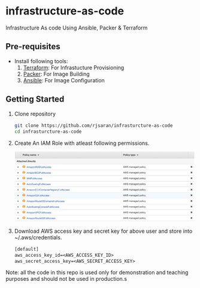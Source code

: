 # infrastructure-as-code

Infrastructure As code Using Ansible, Packer &amp; Terraform

## Pre-requisites

- Install following tools:
    1. [Terraform](https://www.terraform.io/downloads.html): For Infrastucture Provisioning
    2. [Packer](https://www.packer.io/intro/getting-started/install.html): For Image Building
    3. [Ansible](https://docs.ansible.com/ansible/latest/installation_guide/intro_installation.html): For Image Configuration


## Getting Started
1. Clone repository
    ```sh
    git clone https://github.com/rjsaran/infrasturcture-as-code
    cd infrasturcture-as-code
    ```

2. Create An IAM Role with atleast following permissions.
    <p align="center">
        <img src="./images/infra_automation_iam_user.png">
    </p>

3. Download AWS access key and secret key for above user and store into ~/.aws/credentials.
    ```
    [default]
    aws_access_key_id=<AWS_ACCESS_KEY_ID>
    aws_secret_access_key=<AWS_SECRET_ACCESS_KEY>
    ```

Note: all the code in this repo is used only for demonstration and teaching purposes and should not be used in production.s